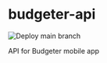 # budgeter-api

![Deploy main branch](https://github.com/cedomir-spalevic/budgeter-api/workflows/Deploy%20main%20branch/badge.svg)

API for Budgeter mobile app
